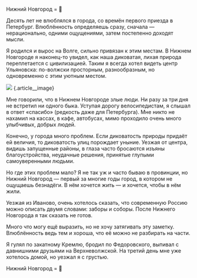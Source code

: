 
Нижний Новгород = 🖤

Десять лет не влюблялся в города, со времён первого приезда в Петербург. Влюблённость определяешь сразу, сначала — нерационально, одними ощущениями, затем постепенно доходят мысли.

Я родился и вырос на Волге, сильно привязан к этим местам. В Нижнем Новгороде я наконец-то увидел, как наша диковатая, лихая природа переплетается с цивилизацией. Таким я всегда хотел видеть центр Ульяновска: по-волжски просторным, разнообразным, но одновременно с этим уютным местом.

![][image-1] {.article\_\_image}

Мне говорили, что в Нижнем Новгороде злые люди. Ни разу за три дня не встретил ни одного быка. Уступая дорогу велосипедистам, я слышал в ответ «спасибо» (редкость даже для Петербурга). Мне никто не нахамил на кассах, в кафе, автобусах, мимо проходило очень много улыбчивых, добрых людей.

Конечно, у города много проблем. Если диковатость природы придаёт ей величия, то диковатость улиц порождает уныние. Уезжая от центра, видишь запущенные районы, в глаза часто бросаются изъяны благоустройства, неудачные решения, принятые глупыми самоуверенными людьми.

Но где этих проблем мало? Я не так уж и часто бываю в провинции, но Нижний Новгород — первый за многие годы город, в котором не ощущаешь безнадёги. В нём хочется жить — и хочется, чтобы в нём жили.

Уезжая из Иваново, очень хотелось сказать, что современную Россию можно описать двумя словами: заборы и соборы. После Нижнего Новгорода я так сказать не готов.

Много что могу ещё выразить, но не хочу затягивать эту заметку. Влюблённость ведь тем и хороша, что её можно не разбирать на части.

Я гулял по закатному Кремлю, бродил по Федоровского, выпивал с давнишними друзьями на Верхневолжской. На третий день мне уже хотелось домой, но уезжал я с грустью.

Нижний Новгород = 🖤

[image-1]:	https://scontent.fhen1-1.fna.fbcdn.net/v/t1.0-9/64468009_2315390628717702_7337932534086369280_o.jpg?_nc_cat=103&_nc_ht=scontent.fhen1-1.fna&oh=aebdfe67e0710c75bff85b0839014df5&oe=5D8F7C3C